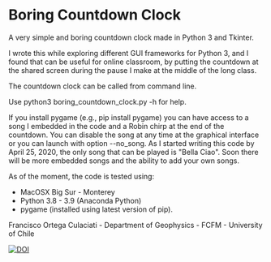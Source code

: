# Boring Countdown Clock
A very simple and boring countdown clock made in Python 3 and Tkinter. 

I wrote this while exploring different GUI frameworks for Python 3, and I found that can be useful for online classroom, by putting the countdown at the shared screen during the pause I make at the middle of the long class. 

The countdown clock can be called from command line.

Use python3 boring_countdown_clock.py -h for help.

If you install pygame (e.g., pip install pygame) you can have access to a song I embedded in the code and a Robin chirp at the end of the countdown. You can disable the song at any time at the graphical interface or you can launch with option --no_song. As I started writing this code by April 25, 2020, the only song that can be played is "Bella Ciao". Soon there will be more embedded songs and the ability to add your own songs.

As of the moment, the code is tested using:
   - MacOSX Big Sur - Monterey
   - Python 3.8 - 3.9 (Anaconda Python)
   - pygame (installed using latest version of pip).

Francisco Ortega Culaciati - Department of Geophysics - FCFM - University of Chile

[![DOI](https://zenodo.org/badge/258904833.svg)](https://zenodo.org/badge/latestdoi/258904833)
